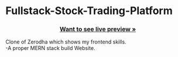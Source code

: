# Fullstack-Stock-Trading-Platform


<h3 align="center"><a href="https://fullstack-stock-trading-platform-6nsz.vercel.app/"><strong>Want to see live preview »</strong></a></h3>

Clone of Zerodha which shows my frontend skills. <br/>
-A proper MERN stack build Website.
